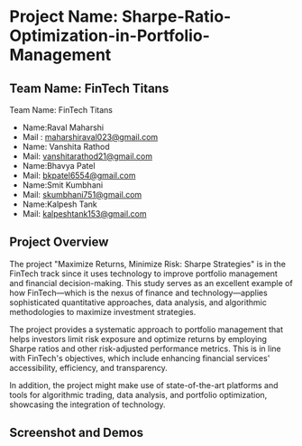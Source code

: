 # Project Name: Sharpe-Ratio-Optimization-in-Portfolio-Management
## Team Name: FinTech Titans
Team Name: FinTech Titans 
- Name:Raval Maharshi
- Mail : maharshiraval023@gmail.com
- Name: Vanshita Rathod 
- Mail: vanshitarathod21@gmail.com
- Name:Bhavya Patel
- Mail: bkpatel6554@gmail.com
- Name:Smit Kumbhani
- Mail: skumbhani751@gmail.com
- Name:Kalpesh Tank 
- Mail: kalpeshtank153@gmail.com

## Project Overview
The project "Maximize Returns, Minimize Risk: Sharpe Strategies" is in the FinTech track since it uses technology to improve portfolio management and financial decision-making. This study serves as an excellent example of how FinTech—which is the nexus of finance and technology—applies sophisticated quantitative approaches, data analysis, and algorithmic methodologies to maximize investment strategies.

The project provides a systematic approach to portfolio management that helps investors limit risk exposure and optimize returns by employing Sharpe ratios and other risk-adjusted performance metrics. This is in line with FinTech's objectives, which include enhancing financial services' accessibility, efficiency, and transparency.

In addition, the project might make use of state-of-the-art platforms and tools for algorithmic trading, data analysis, and portfolio optimization, showcasing the integration of technology.

## Screenshot and Demos
